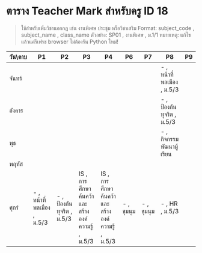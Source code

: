 # ตาราง Teacher Mark สำหรับครู ID 18

> ใช้สำหรับเพิ่มวิชานอกกฎ เช่น งานพิเศษ ประชุม หรือวิชาเสริม
> Format: subject_code , subject_name , class_name
> ตัวอย่าง: SP01 , งานพิเศษ , ม.1/1
> หมายเหตุ: แก้ไขแล้วแค่รีเฟรช browser ไม่ต้องรัน Python ใหม่!

| วัน\คาบ | P1 | P2 | P3 | P4 | P6 | P7 | P8 | P9 |
| --- | --- | --- | --- | --- | --- | --- | --- | --- |
| จันทร์ |  |  |  |  |  |  | - , หน้าที่พลเมือง  , ม.5/3 |  |
| อังคาร |  |  |  |  |  |  | - , ป้องกันทุจริต , ม.5/3 |  |
| พุธ |  |  |  |  |  |  | - , กิจกรรมพัฒนาผู้เรียน |  |
| พฤหัส |  |  |  |  |  |  |  |  |
| ศุกร์ | - , หน้าที่พลเมือง  , ม.5/3 | - , ป้องกันทุจริต , ม.5/3 | IS , การศึกษาค้นคว้าและสร้างองค์ความรู้ , ม.5/3 | IS , การศึกษาค้นคว้าและสร้างองค์ความรู้ , ม.5/3 | - , ชุมนุม   | - , ชุมนุม   | - , HR , ม.5/3 |  |
